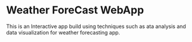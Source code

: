 # Weather ForeCast WebApp 
This is an Interactive app build using techniques such as ata analysis and data visualization for weather forecasting app.

